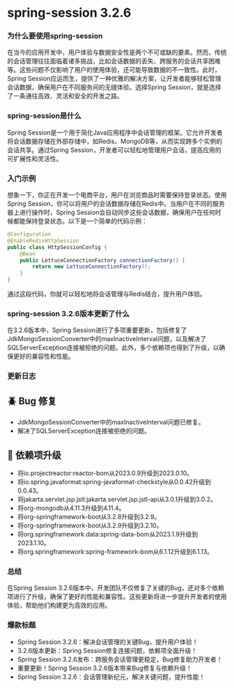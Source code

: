 # spring-session 3.2.6
### 为什么要使用spring-session

在当今的应用开发中，用户体验与数据安全性是两个不可或缺的要素。然而，传统的会话管理往往面临着诸多挑战，比如会话数据的丢失、跨服务的会话共享困难等。这些问题不仅影响了用户的使用体验，还可能导致数据的不一致性。此时，Spring Session应运而生，提供了一种优雅的解决方案，让开发者能够轻松管理会话数据，确保用户在不同服务间的无缝体验。选择Spring Session，就是选择了一条通往高效、灵活和安全的开发之路。

### spring-session是什么

Spring Session是一个用于简化Java应用程序中会话管理的框架。它允许开发者将会话数据存储在外部存储中，如Redis、MongoDB等，从而实现跨多个实例的会话共享。通过Spring Session，开发者可以轻松地管理用户会话，提高应用的可扩展性和灵活性。

### 入门示例

想象一下，你正在开发一个电商平台，用户在浏览商品时需要保持登录状态。使用Spring Session，你可以将用户的会话数据存储在Redis中。当用户在不同的服务器上进行操作时，Spring Session会自动同步这些会话数据，确保用户在任何时候都能保持登录状态。以下是一个简单的代码示例：

```java
@Configuration
@EnableRedisHttpSession
public class HttpSessionConfig {
    @Bean
    public LettuceConnectionFactory connectionFactory() {
        return new LettuceConnectionFactory();
    }
}
```

通过这段代码，你就可以轻松地将会话管理与Redis结合，提升用户体验。

### spring-session 3.2.6版本更新了什么

在3.2.6版本中，Spring Session进行了多项重要更新，包括修复了JdkMongoSessionConverter中的maxInactiveInterval问题，以及解决了SQLServerException连接被拒绝的问题。此外，多个依赖项也得到了升级，以确保更好的兼容性和性能。

### 更新日志

## 🪲 Bug 修复
- JdkMongoSessionConverter中的maxInactiveInterval问题已修复。
- 解决了SQLServerException连接被拒绝的问题。

## 🔨 依赖项升级
- 将io.projectreactor:reactor-bom从2023.0.9升级到2023.0.10。
- 将io.spring.javaformat:spring-javaformat-checkstyle从0.0.42升级到0.0.43。
- 将jakarta.servlet.jsp.jstl:jakarta.servlet.jsp.jstl-api从3.0.1升级到3.0.2。
- 将org-mongodb从4.11.3升级到4.11.4。
- 将org-springframework-boot从3.2.8升级到3.2.9。
- 将org-springframework-boot从3.2.9升级到3.2.10。
- 将org.springframework.data:spring-data-bom从2023.1.9升级到2023.1.10。
- 将org.springframework:spring-framework-bom从6.1.12升级到6.1.13。

### 总结

在Spring Session 3.2.6版本中，开发团队不仅修复了关键的Bug，还对多个依赖项进行了升级，确保了更好的性能和兼容性。这些更新将进一步提升开发者的使用体验，帮助他们构建更为高效的应用。

### 爆款标题

- Spring Session 3.2.6：解决会话管理的关键Bug，提升用户体验！
- 3.2.6版本更新：Spring Session修复连接问题，依赖项全面升级！
- Spring Session 3.2.6发布：跨服务会话管理更稳定，Bug修复助力开发者！
- 重要更新！Spring Session 3.2.6版本带来Bug修复与依赖升级！
- Spring Session 3.2.6：会话管理新纪元，解决关键问题，提升性能！